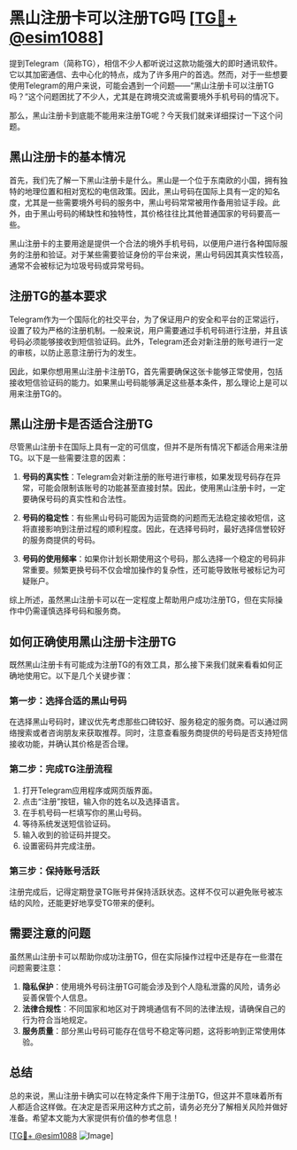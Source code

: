 # 黑山注册卡可以注册TG吗 [[TG💪+ @esim1088](https://t.me/s/esim1088)]

提到Telegram（简称TG），相信不少人都听说过这款功能强大的即时通讯软件。它以其加密通信、去中心化的特点，成为了许多用户的首选。然而，对于一些想要使用Telegram的用户来说，可能会遇到一个问题——“黑山注册卡可以注册TG吗？”这个问题困扰了不少人，尤其是在跨境交流或需要境外手机号码的情况下。

那么，黑山注册卡到底能不能用来注册TG呢？今天我们就来详细探讨一下这个问题。

## 黑山注册卡的基本情况

首先，我们先了解一下黑山注册卡是什么。黑山是一个位于东南欧的小国，拥有独特的地理位置和相对宽松的电信政策。因此，黑山号码在国际上具有一定的知名度，尤其是一些需要境外号码的服务中，黑山号码常常被用作备用验证手段。此外，由于黑山号码的稀缺性和独特性，其价格往往比其他普通国家的号码要高一些。

黑山注册卡的主要用途是提供一个合法的境外手机号码，以便用户进行各种国际服务的注册和验证。对于某些需要验证身份的平台来说，黑山号码因其真实性较高，通常不会被标记为垃圾号码或异常号码。

## 注册TG的基本要求

Telegram作为一个国际化的社交平台，为了保证用户的安全和平台的正常运行，设置了较为严格的注册机制。一般来说，用户需要通过手机号码进行注册，并且该号码必须能够接收到短信验证码。此外，Telegram还会对新注册的账号进行一定的审核，以防止恶意注册行为的发生。

因此，如果你想用黑山注册卡注册TG，首先需要确保这张卡能够正常使用，包括接收短信验证码的能力。如果黑山号码能够满足这些基本条件，那么理论上是可以用来注册TG的。

## 黑山注册卡是否适合注册TG

尽管黑山注册卡在国际上具有一定的可信度，但并不是所有情况下都适合用来注册TG。以下是一些需要注意的因素：

1. **号码的真实性**：Telegram会对新注册的账号进行审核，如果发现号码存在异常，可能会限制该账号的功能甚至直接封禁。因此，使用黑山注册卡时，一定要确保号码的真实性和合法性。

2. **号码的稳定性**：有些黑山号码可能因为运营商的问题而无法稳定接收短信，这将直接影响到注册过程的顺利程度。因此，在选择号码时，最好选择信誉较好的服务商提供的号码。

3. **号码的使用频率**：如果你计划长期使用这个号码，那么选择一个稳定的号码非常重要。频繁更换号码不仅会增加操作的复杂性，还可能导致账号被标记为可疑账户。

综上所述，虽然黑山注册卡可以在一定程度上帮助用户成功注册TG，但在实际操作中仍需谨慎选择号码和服务商。

## 如何正确使用黑山注册卡注册TG

既然黑山注册卡有可能成为注册TG的有效工具，那么接下来我们就来看看如何正确地使用它。以下是几个关键步骤：

### 第一步：选择合适的黑山号码

在选择黑山号码时，建议优先考虑那些口碑较好、服务稳定的服务商。可以通过网络搜索或者咨询朋友来获取推荐。同时，注意查看服务商提供的号码是否支持短信接收功能，并确认其价格是否合理。

### 第二步：完成TG注册流程

1. 打开Telegram应用程序或网页版界面。
2. 点击“注册”按钮，输入你的姓名以及选择语言。
3. 在手机号码一栏填写你的黑山号码。
4. 等待系统发送短信验证码。
5. 输入收到的验证码并提交。
6. 设置密码并完成注册。

### 第三步：保持账号活跃

注册完成后，记得定期登录TG账号并保持活跃状态。这样不仅可以避免账号被冻结的风险，还能更好地享受TG带来的便利。

## 需要注意的问题

虽然黑山注册卡可以帮助你成功注册TG，但在实际操作过程中还是存在一些潜在问题需要注意：

1. **隐私保护**：使用境外号码注册TG可能会涉及到个人隐私泄露的风险，请务必妥善保管个人信息。
2. **法律合规性**：不同国家和地区对于跨境通信有不同的法律法规，请确保自己的行为符合当地规定。
3. **服务质量**：部分黑山号码可能存在信号不稳定等问题，这将影响到正常使用体验。

## 总结

总的来说，黑山注册卡确实可以在特定条件下用于注册TG，但这并不意味着所有人都适合这样做。在决定是否采用这种方式之前，请务必充分了解相关风险并做好准备。希望本文能为大家提供有价值的参考信息！

[[TG💪+ @esim1088](https://t.me/s/esim1088) ![Image](https://i.postimg.cc/4NQfJmqS/Snipaste-2025-05-13-00-14-12.png)]